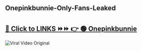 
 ## Onepinkbunnie-Only-Fans-Leaked

# <h2><a href="https://clipsfans.com/Onepinkbunnie&ref=git">🔗 Click to LINKS ⏩⏩ 👉 🟢 Onepinkbunnie </a></h2>

<a href="https://clipsfans.com/Onepinkbunnie&ref=git" rel="nofollow" data-target="animated-image.originalLink"><img src="https://i.ibb.co.com/xMMVF88/686577567.gif" alt="Viral Video Original" style="max-width: 100%; display: inline-block;" data-target="animated-image.originalImage"></a>
